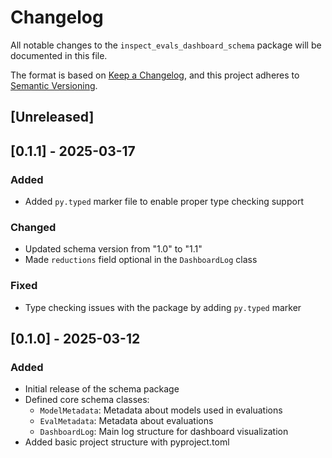 # Changelog

All notable changes to the `inspect_evals_dashboard_schema` package will be documented in this file.

The format is based on [Keep a Changelog](https://keepachangelog.com/en/1.0.0/),
and this project adheres to [Semantic Versioning](https://semver.org/spec/v2.0.0.html).

## [Unreleased]

## [0.1.1] - 2025-03-17

### Added

- Added `py.typed` marker file to enable proper type checking support

### Changed

- Updated schema version from "1.0" to "1.1"
- Made `reductions` field optional in the `DashboardLog` class

### Fixed

- Type checking issues with the package by adding `py.typed` marker

## [0.1.0] - 2025-03-12

### Added

- Initial release of the schema package
- Defined core schema classes:
  - `ModelMetadata`: Metadata about models used in evaluations
  - `EvalMetadata`: Metadata about evaluations
  - `DashboardLog`: Main log structure for dashboard visualization
- Added basic project structure with pyproject.toml
